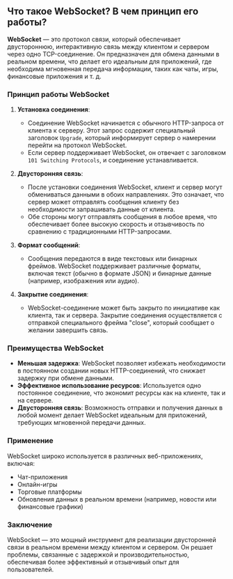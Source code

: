 ## Что такое WebSocket? В чем принцип его работы?

**WebSocket** — это протокол связи, который обеспечивает двустороннюю, интерактивную связь между клиентом и сервером через одно TCP-соединение. Он предназначен для обмена данными в реальном времени, что делает его идеальным для приложений, где необходима мгновенная передача информации, таких как чаты, игры, финансовые приложения и т. д.

### Принцип работы WebSocket

1. **Установка соединения**:
   - Соединение WebSocket начинается с обычного HTTP-запроса от клиента к серверу. Этот запрос содержит специальный заголовок `Upgrade`, который информирует сервер о намерении перейти на протокол WebSocket.
   - Если сервер поддерживает WebSocket, он отвечает с заголовком `101 Switching Protocols`, и соединение устанавливается.

2. **Двусторонняя связь**:
   - После установки соединения WebSocket, клиент и сервер могут обмениваться данными в обоих направлениях. Это означает, что сервер может отправлять сообщения клиенту без необходимости запрашивать данные от клиента.
   - Обе стороны могут отправлять сообщения в любое время, что обеспечивает более высокую скорость и отзывчивость по сравнению с традиционными HTTP-запросами.

3. **Формат сообщений**:
   - Сообщения передаются в виде текстовых или бинарных фреймов. WebSocket поддерживает различные форматы, включая текст (обычно в формате JSON) и бинарные данные (например, изображения или аудио).

4. **Закрытие соединения**:
   - WebSocket-соединение может быть закрыто по инициативе как клиента, так и сервера. Закрытие соединения осуществляется с отправкой специального фрейма "close", который сообщает о желании завершить связь.

### Преимущества WebSocket

- **Меньшая задержка**: WebSocket позволяет избежать необходимости в постоянном создании новых HTTP-соединений, что снижает задержку при обмене данными.
- **Эффективное использование ресурсов**: Используется одно постоянное соединение, что экономит ресурсы как на клиенте, так и на сервере.
- **Двусторонняя связь**: Возможность отправки и получения данных в любой момент делает WebSocket идеальным для приложений, требующих мгновенной передачи данных.

### Применение

WebSocket широко используется в различных веб-приложениях, включая:

- Чат-приложения
- Онлайн-игры
- Торговые платформы
- Обновления данных в реальном времени (например, новости или финансовые графики)

### Заключение

WebSocket — это мощный инструмент для реализации двусторонней связи в реальном времени между клиентом и сервером. Он решает проблемы, связанные с задержкой и производительностью, обеспечивая более эффективный и отзывчивый опыт для пользователей.